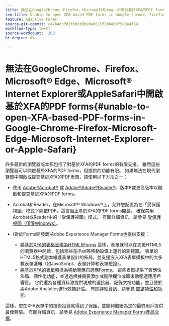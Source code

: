 ```yaml
---
title: 無法在GoogleChrome、Firefox、Microsoft和reg；中開啟基於XFA的PDF forms邊緣，Microsoft&reg;Internet Explorer或AppleSafari
seo-title: Unable to open XFA-based PDF forms in Google Chrome, Firefox, Microsoft Edge, Microsoft Internet Explorer, or Apple Safari
feature: Adaptive Forms
source-git-commit: c47b4dcfd2fbdcb0b98ad815f5b04d8f593e4f64
workflow-type: tm+mt
source-wordcount: '363'
ht-degree: 0%

---
```



# 無法在GoogleChrome、Firefox、Microsoft® Edge、Microsoft® Internet Explorer或AppleSafari中開啟基於XFA的PDF forms{#unable-to-open-XFA-based-PDF-forms-in-Google-Chrome-Firefox-Microsoft-Edge-Microsoft-Internet-Explorer-or-Apple-Safari}

許多最新的瀏覽器版本都包括了對基於XFA的PDF forms的有限支援。 雖然這些瀏覽器可以開啟基於XFA的PDF forms，但提供的功能有限。 如果無法在現代瀏覽器中開啟或提交基於XFA的PDF表單，請使用以下方法之一：

* 使用 [Adobe®Acrobat®](https://www.adobe.com/acrobat.html) 或 [Adobe®Adobe®Reader®](https://get.adobe.com/reader/)、版本8或更高版本以開啟和提交基於XFA的PDF forms。
* Acrobat和Reader，在Microsoft® Windows®上，允許您配置為在「受保護視圖」模式下開啟PDF，這會阻止基於XFA的PDF forms開啟。 確保禁用Acrobat或Reader中的「受保護視圖」模式。 有關詳細資訊，請參見 [受保護視圖（僅限Windows）](https://helpx.adobe.com/in/reader/using/protected-mode-windows.html)。
* (對於Forms開發商)Adobe Experience Manager Forms也提供支援：

   * [將基於XFA的表格呈現為HTML5Forms](https://experienceleague.adobe.com/docs/experience-manager-65/forms/html5-forms/introduction.html?#key-capabilities-of-html-forms-br) 這樣，表單就可以在支援HTML5的瀏覽器中開啟，包括那些在iPad等移動設備上運行的瀏覽器。 表單的HTML5格式副本維護表單設計的佈局，並支援嵌入XFA表單模板中的大多數表單邏輯（如JavaScript、表單計算和表單驗證）。
   * [將基於XFA的表單轉換為移動響應自適應Forms](https://experienceleague.adobe.com/docs/experience-manager-65/forms/adaptive-forms-basic-authoring/creating-adaptive-form.html?#create-an-adaptive-form-based-on-an-xfa-form-template)。 這些表單提供了響應性佈局、個性化功能，並通過根據需要添加或刪除欄位或節來動態適應用戶響應。 它們還為各種資料源提供現成的連接器、記錄文檔功能，並且便於與Adobe Analytics進行效能評估。 有關詳細資訊，請參見 [關鍵特性和功能](https://experienceleague.adobe.com/docs/experience-manager-cloud-service/content/forms/forms-overview/home.html?lang=en)。

這樣，您在XFA表單中的技術投資就得到了保護，並能夠繼續為您的最終用戶提供最佳體驗。 有關詳細資訊，請參見 [Adobe Experience Manager Forms產品文檔](https://experienceleague.adobe.com/docs/experience-manager-cloud-service/content/forms/forms-overview/home.html)。
